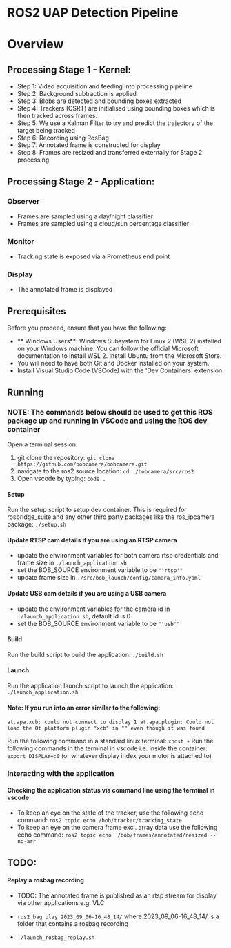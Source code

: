 # ROS2 UAP Detection Pipeline

# Overview

## Processing Stage 1 - Kernel:

* Step 1: Video acquisition and feeding into processing pipeline
* Step 2: Background subtraction is applied
* Step 3: Blobs are detected and bounding boxes extracted
* Step 4: Trackers (CSRT) are initialised using bounding boxes which is then tracked across frames.
* Step 5: We use a Kalman Filter to try and predict the trajectory of the target being tracked
* Step 6: Recording using RosBag
* Step 7: Annotated frame is constructed for display
* Step 8: Frames are resized and transferred externally for Stage 2 processing

## Processing Stage 2 - Application:

### Observer
* Frames are sampled using a day/night classifier
* Frames are sampled using a cloud/sun percentage classifier

### Monitor
* Tracking state is exposed via a Prometheus end point

### Display
* The annotated frame is displayed

## Prerequisites
Before you proceed, ensure that you have the following:

* ** Windows Users**: Windows Subsystem for Linux 2 (WSL 2) installed on your Windows machine. You can follow the official Microsoft documentation to install WSL 2. Install Ubuntu from the Microsoft Store.
* You will need to have both Git and Docker installed on your system.
* Install Visual Studio Code (VSCode) with the 'Dev Containers' extension.

## Running

### NOTE: The commands below should be used to get this ROS package up and running in VSCode and using the ROS dev container

Open a terminal session:

1. git clone the repository: `git clone https://github.com/bobcamera/bobcamera.git`
2. navigate to the ros2 source location: `cd ./bobcamera/src/ros2`
3. Open vscode by typing: `code .`

#### Setup 

Run the setup script to setup dev container. This is required for rosbridge_suite and any other third party packages like the ros_ipcamera package: `./setup.sh`

#### Update RTSP cam details if you are using an RTSP camera

* update the environment variables for both camera rtsp credentials and frame size in `./launch_application.sh`
* set the BOB_SOURCE environment variable to be `"'rtsp'"`
* update frame size in `./src/bob_launch/config/camera_info.yaml`

#### Update USB cam details if you are using a USB camera

* update the environment variables for the camera id in `./launch_application.sh`, default id is 0
* set the BOB_SOURCE environment variable to be `"'usb'"`

#### Build

Run the build script to build the application: `./build.sh`

#### Launch

Run the application launch script to launch the application: `./launch_application.sh`

#### Note: If you run into an error similar to the following:

`at.apa.xcb: could not connect to display 1 at.apa.plugin: Could not load the Ot platform plugin "xcb" in "" even though it was found`

Run the following command in a standard linux terminal: `xhost +`
Run the following commands in the terminal in vscode i.e. inside the container: `export DISPLAY=:0` (or whatever display index your motor is attached to)

### Interacting with the application

#### Checking the application status via command line using the terminal in vscode

* To keep an eye on the state of the tracker, use the following echo command: `ros2 topic echo /bob/tracker/tracking_state`
* To keep an eye on the camera frame excl. array data use the following echo command: `ros2 topic echo  /bob/frames/annotated/resized --no-arr`

## TODO:

#### Replay a rosbag recording

* TODO: The annotated frame is published as an rtsp stream for display via other applications e.g. VLC

* `ros2 bag play 2023_09_06-16_48_14/` where 2023_09_06-16_48_14/ is a folder that contains a rosbag recording
* `./launch_rosbag_replay.sh`

